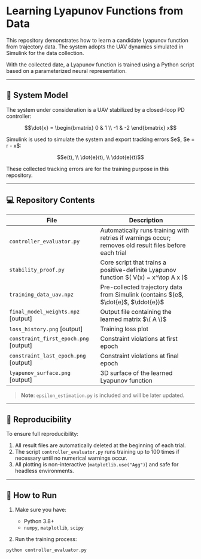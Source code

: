 # Learning Lyapunov Functions from Data

This repository demonstrates how to learn a candidate Lyapunov function from trajectory data. The system adopts the UAV dynamics simulated in Simulink for the data collection.

With the collected date, a Lyapunov function is trained using a Python script based on a parameterized neural representation.

---

## 🧠 System Model

The system under consideration is a UAV stabilized by a closed-loop PD controller:

```math
\dot{x} =
\begin{bmatrix}
0 &  1 \\
-1 & -2
\end{bmatrix} x
```

Simulink is used to simulate the system and export tracking errors $e\$, $e = r - x\$:

```math
e(t), \\
\dot{e}(t), \\
\ddot{e}(t)
```

These collected tracking errors are for the training purpose in this repository.

---

## 💻 Repository Contents


| File                                  | Description                                                                                            |
| ------------------------------------- | ------------------------------------------------------------------------------------------------------ |
| `controller_evaluator.py`             | Automatically runs training with retries if warnings occur; removes old result files before each trial |
| `stability_proof.py`                  | Core script that trains a positive-definite Lyapunov function $\( V(x) = x^\top A x \)\$               |
| `training_data_uav.npz`               | Pre-collected trajectory data from Simulink (contains $\(e\$, $\dot{e}\$, $\ddot{e})\$                 |
| `final_model_weights.npz` [output]    | Output file containing the learned matrix $\( A \)$                                                    |
| `loss_history.png` [output]           | Training loss plot                                                                                     |
| `constraint_first_epoch.png` [output] | Constraint violations at first epoch                                                                   |
| `constraint_last_epoch.png` [output]  | Constraint violations at final epoch                                                                   |
| `lyapunov_surface.png` [output]       | 3D surface of the learned Lyapunov function                                                            |

> **Note**: `epsilon_estimation.py` is included and will be later updated.

---

## 🔁 Reproducibility

To ensure full reproducibility:

1. All result files are automatically deleted at the beginning of each trial.
2. The script `controller_evaluator.py` runs training up to 100 times if necessary until no numerical warnings occur.
3. All plotting is non-interactive (`matplotlib.use("Agg")`) and safe for headless environments.

---

## 🚀 How to Run

1. Make sure you have:

   - Python 3.8+
   - `numpy`, `matplotlib`, `scipy`
2. Run the training process:

```bash
python controller_evaluator.py
```
